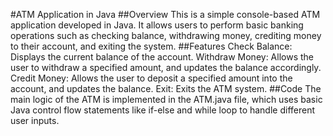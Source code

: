 #ATM Application in Java
##Overview
This is a simple console-based ATM application developed in Java. It allows users to perform basic banking operations such as checking balance, withdrawing money, crediting money to their account, and exiting the system.
##Features
Check Balance: Displays the current balance of the account.
Withdraw Money: Allows the user to withdraw a specified amount, and updates the balance accordingly.
Credit Money: Allows the user to deposit a specified amount into the account, and updates the balance.
Exit: Exits the ATM system.
##Code
The main logic of the ATM is implemented in the ATM.java file, which uses basic Java control flow statements like if-else and while loop to handle different user inputs.
